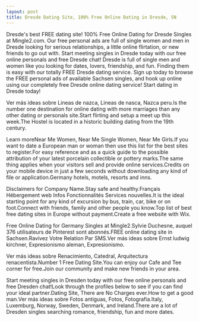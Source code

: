 ```yaml
---
layout: post
title: Dresde Dating Site, 100% Free Online Dating in Dresde, SN
---
```


Dresde's best FREE dating site! 100% Free Online Dating for Dresde Singles at Mingle2.com. Our free personal ads are full of single women and men in Dresde looking for serious relationships, a little online flirtation, or new friends to go out with. Start meeting singles in Dresde today with our free online personals and free Dresde chat! Dresde is full of single men and women like you looking for dates, lovers, friendship, and fun. Finding them is easy with our totally FREE Dresde dating service. Sign up today to browse the FREE personal ads of available Sachsen singles, and hook up online using our completely free Dresde online dating service! Start dating in Dresde today!


Ver más ideas sobre Lineas de nazca, Lineas de nasca, Nazca peru.Is the number one destination for online dating with more marriages than any other dating or personals site.Start flirting and setup a meet up this week.The Hostel is located in a historic building dating from the 19th century.




Learn moreNear Me Women, Near Me Single Women, Near Me Girls.If you want to date a European man or woman then use this list for the best sites to register.For easy reference and as a quick guide to the possible attribution of your latest porcelain collectible or pottery marks.The same thing applies when your visitors sell and provide online services.Credits on your mobile device in just a few seconds without downloading any kind of file or application.Germany hotels, motels, resorts and inns.




Disclaimers for Company Name.Stay safe and healthy.Français Hébergement web Infos Fonctionnalités Services nouvelles.It is the ideal starting point for any kind of excursion by bus, train, car, bike or on foot.Connect with friends, family and other people you know.Top list of best free dating sites in Europe without payment.Create a free website with Wix.




Free Online Dating for Germany Singles at Mingle2.Sylvie Duchesne, auquel 376 utilisateurs de Pinterest sont abonnés.FREE online dating site in Sachsen.Ravivez Votre Relation Par SMS.Ver más ideas sobre Ernst ludwig kirchner, Expresionismo aleman, Expresionismo.




Ver más ideas sobre Renacimiento, Catedral, Arquitectura renacentista.Number 1 Free Dating Site.You can enjoy our Cafe and Tee corner for free.Join our community and make new friends in your area.




Start meeting singles in Dresden today with our free online personals and free Dresden chat!Look through the profiles below to see if you can find your ideal partner.Dating Site, There are No Charges ever.How to get a good man.Ver más ideas sobre Fotos antiguas, Fotos, Fotografia.Italy, Luxemburg, Norway, Sweden, Denmark, and Ireland.There are a lot of Dresden singles searching romance, friendship, fun and more dates.




